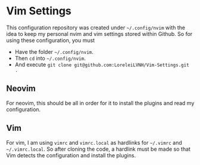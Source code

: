# Vim Settings
This configuration repository was created under `~/.config/nvim` with the idea to keep my personal nvim and vim settings stored within Github. So for using these configuration, you must
 - Have the folder `~/.config/nvim`.
 - Then `cd` into `~/.config/nvim`.
 - And execute `git clone git@github.com:LoreleiLVNH/Vim-Settings.git .`
## Neovim
For neovim, this should be all in order for it to install the plugins and read my configuration.

## Vim
For vim, I am using `vimrc` and `vimrc.local` as hardlinks for `~/.vimrc` and `~/.vimrc.local`. So after cloning the code, a hardlink must be made so that Vim detects the configuration and install the plugins.
